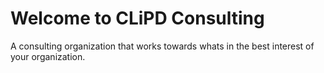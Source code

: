 # Welcome to CLiPD Consulting 

A consulting organization that works towards whats in the best interest of your organization.
